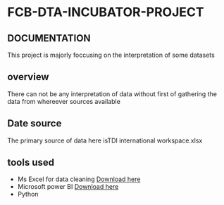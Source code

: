 # FCB-DTA-INCUBATOR-PROJECT
## DOCUMENTATION
This project is majorly foccusing on the interpretation of some datasets

## overview
There can not be any interpretation of data without first of gathering the data from whereever sources available
## Date source
The primary source of data here isTDI international workspace.xlsx
 
## **tools used** 
- Ms Excel for data cleaning [Download here](https://microsoftexcel)
- Microsoft power BI [Download here](https://microsoftpowerBI)
- Python


